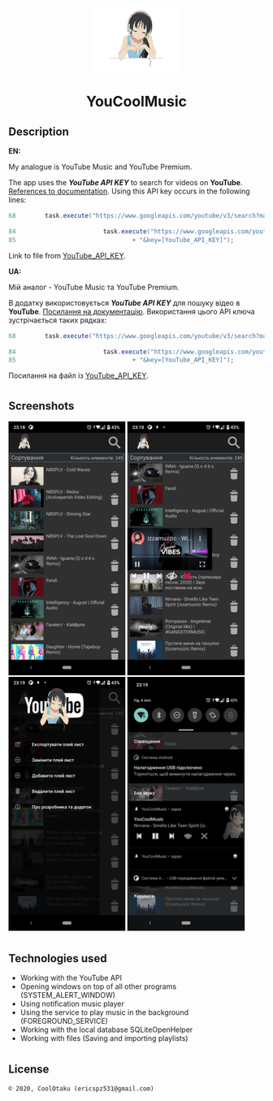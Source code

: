<p align="center"><img height="128" src="/app/src/main/res/drawable/animetan.png" /></p>
<h1 align="center">YouCoolMusic</h1>

## Description
<b>EN:</b>

My analogue is YouTube Music and YouTube Premium.

The app uses the ***YouTube API KEY*** to search for videos on **YouTube**. [References to documentation](https://developers.google.com/youtube/v3/docs/search/list). 
Using this API key occurs in the following lines:

```java
68        task.execute("https://www.googleapis.com/youtube/v3/search?maxResults=50&part=snippet,id&type=video&q=Музыка&key=[YouTube_API_KEY]");
```
```java
84                        task.execute("https://www.googleapis.com/youtube/v3/search?maxResults=50&part=snippet,id&type=video&q=" + URLEncoder.encode(name, String.valueOf(StandardCharsets.UTF_8))
85                                + "&key=[YouTube_API_KEY]");
``` 

Link to file from [YouTube_API_KEY](app/src/main/java/com/example/youcoolmusic/Activity/SearchActivity.java).

<b>UA:</b>

Мій аналог - YouTube Music та YouTube Premium.

В додатку використовується ***YouTube API KEY*** для пошуку відео в **YouTube**. [Посилання на документацію](https://developers.google.com/youtube/v3/docs/search/list). 
Використання цього API ключа зустрічається таких рядках:

```java
68        task.execute("https://www.googleapis.com/youtube/v3/search?maxResults=50&part=snippet,id&type=video&q=Музыка&key=[YouTube_API_KEY]");
```
```java
84                        task.execute("https://www.googleapis.com/youtube/v3/search?maxResults=50&part=snippet,id&type=video&q=" + URLEncoder.encode(name, String.valueOf(StandardCharsets.UTF_8))
85                                + "&key=[YouTube_API_KEY]");
```                                

Посилання на файл із [YouTube_API_KEY](app/src/main/java/com/example/youcoolmusic/Activity/SearchActivity.java).

#
## Screenshots
<p>
  <img src="screens/sc1.png" height="500px"/>
  <img src="screens/sc2.png" height="500px"/>
  <img src="screens/sc3.png" height="500px"/>
  <img src="screens/sc4.png" height="500px"/>
</p>

#

## Technologies used

- Working with the YouTube API
- Opening windows on top of all other programs (SYSTEM_ALERT_WINDOW)
- Using notification music player
- Using the service to play music in the background (FOREGROUND_SERVICE)
- Working with the local database SQLiteOpenHelper
- Working with files (Saving and importing playlists)

#

## License

```
© 2020, CoolOtaku (ericspz531@gmail.com)
```
